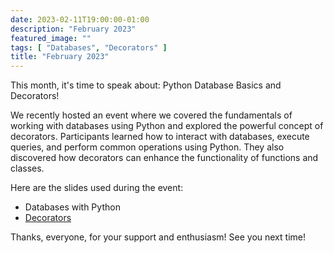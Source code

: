 ```yaml
---
date: 2023-02-11T19:00:00-01:00
description: "February 2023"
featured_image: ""
tags: [ "Databases", "Decorators" ]
title: "February 2023"
---
```


This month, it's time to speak about: Python Database Basics and Decorators!

We recently hosted an event where we covered the fundamentals of working with databases using Python
and explored the powerful concept of decorators. Participants learned how to interact with
databases, execute queries, and perform common operations using Python. They also discovered how
decorators can enhance the functionality of functions and classes.

Here are the slides used during the event:

- Databases with Python
- [Decorators](/resources/2023/02/Decorators-tech-talk-Python-Coruna.pdf)

Thanks, everyone, for your support and enthusiasm! See you next time!

